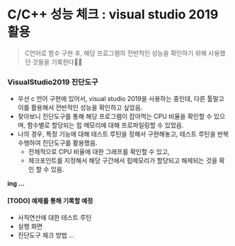 # C/C++ 성능 체크 : visual studio 2019 활용
> C언어로 함수 구현 후, 해당 프로그램의 전반적인 성능을 확인하기 위해 사용했던 것들을 기록한다📝🔥


### VisualStudio2019 진단도구
+ 우선 c 언어 구현에 있어서, visual studio 2019을 사용하는 중인데, 다른 툴말고 이를 활용해서 전반적인 성능을 확인하고 싶었음.
+ 찾아보니 진단도구를 통해 해당 프로그램이 잡아먹는 CPU 비율을 확인할 수 있으며, 함수별로 할당되는 힙 메모리에 대해 프로파일링할 수 있었음.
+ 나의 경우, 특정 기능에 대해 테스트 루틴을 정해서 구현해놓고, 테스트 루틴을 반복 수행하여 진단도구를 활용했음.
   + 전체적으로 CPU 비율에 대한 그래프를 확인할 수 있고,
   + 체크포인트를 지정해서 해당 구간에서 힙메모리가 할당되고 해제되는 것을 확인 할 수 있음.  


**ing ...**

#### [TODO] 예제를 통해 기록할 예정
+ 사칙연산에 대한 테스트 루틴
+ 실행 화면
+ 진단도구 체크 방법 ... 
